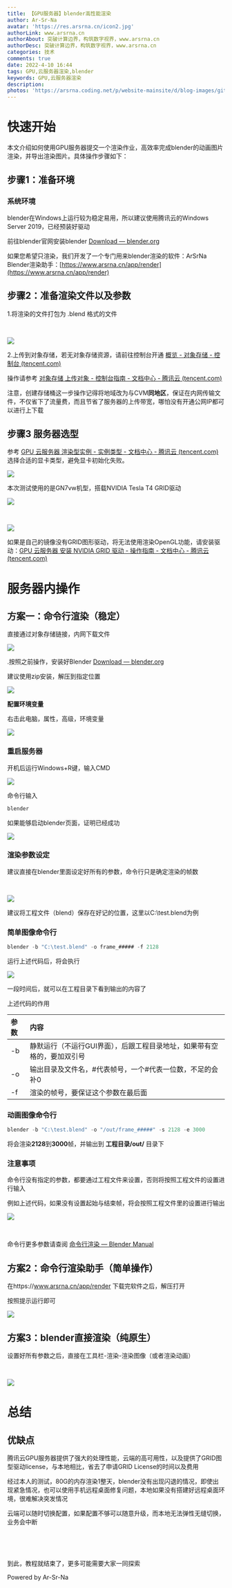 ```yaml
---
title: 【GPU服务器】blender高性能渲染
author: Ar-Sr-Na
avatar: 'https://res.arsrna.cn/icon2.jpg'
authorLink: www.arsrna.cn
authorAbout: 突破计算边界，构筑数字视界，www.arsrna.cn
authorDesc: 突破计算边界，构筑数字视界，www.arsrna.cn
categories: 技术
comments: true
date: 2022-4-10 16:44
tags: GPU,云服务器渲染,blender
keywords: GPU,云服务器渲染
description:
photos: 'https://arsrna.coding.net/p/website-mainsite/d/blog-images/git/raw/master/1976489/hdpic.png'
---
```

# 快速开始

本文介绍如何使用GPU服务器提交一个渲染作业，高效率完成blender的动画图片渲染，并导出渲染图片。具体操作步骤如下：

## 步骤1：准备环境

### 系统环境

blender在Windows上运行较为稳定易用，所以建议使用腾讯云的Windows Server 2019，已经预装好驱动

前往blender官网安装blender [Download — blender.org](https://www.blender.org/download/)

如果您希望只渲染，我们开发了一个专门用来blender渲染的软件：ArSrNa Blender渲染助手：[https://www.arsrna.cn/app/render](https://www.arsrna.cn/app/render)

## 步骤2：准备渲染文件以及参数

1.将渲染的文件打包为 .blend 格式的文件

​

![](https://arsrna.coding.net/p/website-mainsite/d/blog-images/git/raw/master/1976489/d6adf6fb0c699bc90d2b6c60ff0652e8.png)

2.上传到对象存储，若无对象存储资源，请前往控制台开通 [概览 - 对象存储 - 控制台 (tencent.com)](https://console.cloud.tencent.com/cos)

操作请参考 [对象存储 上传对象 - 控制台指南 - 文档中心 - 腾讯云 (tencent.com)](https://cloud.tencent.com/document/product/436/13321)

注意，创建存储桶这一步操作记得将地域改为与CVM**同地区**，保证在内网传输文件，不仅省下了流量费，而且节省了服务器的上传带宽，哪怕没有开通公网IP都可以进行上下载

## 步骤3 服务器选型

参考 [GPU 云服务器 渲染型实例 - 实例类型 - 文档中心 - 腾讯云 (tencent.com)](https://cloud.tencent.com/document/product/560/63854) 选择合适的显卡类型，避免显卡初始化失败。

![](https://arsrna.coding.net/p/website-mainsite/d/blog-images/git/raw/master/1976489/cacabf30596d3449d628b850d79d4689.png)

本次测试使用的是GN7vw机型，搭载NVIDIA Tesla T4 GRID驱动

![](https://arsrna.coding.net/p/website-mainsite/d/blog-images/git/raw/master/1976489/8c0cc48e243bdc133af54ea813a1334c.png)

​

![](https://arsrna.coding.net/p/website-mainsite/d/blog-images/git/raw/master/1976489/1f8ac5493b4ab341a05b3b82d74d405e.png)

如果是自己的镜像没有GRID图形驱动，将无法使用渲染OpenGL功能，请安装驱动：[GPU 云服务器 安装 NVIDIA GRID 驱动 - 操作指南 - 文档中心 - 腾讯云 (tencent.com)](https://cloud.tencent.com/document/product/560/30060)

# 服务器内操作

## 方案一：命令行渲染（稳定）

直接通过对象存储链接，内网下载文件

![](https://arsrna.coding.net/p/website-mainsite/d/blog-images/git/raw/master/1976489/127f2e0fc2804717ac1c72a68afa35d2.png)

.按照之前操作，安装好Blender [Download — blender.org](https://www.blender.org/download/)

建议使用zip安装，解压到指定位置

![](https://arsrna.coding.net/p/website-mainsite/d/blog-images/git/raw/master/1976489/2c59c18dd2902e96df8651c7107f25d6.png)

**配置环境变量**

右击此电脑，属性，高级，环境变量

![](https://arsrna.coding.net/p/website-mainsite/d/blog-images/git/raw/master/1976489/f2beefb176b9808b0a7a47f9f5e77ef0.png)

### 重启服务器

开机后运行Windows+R键，输入CMD

![](https://arsrna.coding.net/p/website-mainsite/d/blog-images/git/raw/master/1976489/d165002418b4d2ae0b78c15f1b94dc9e.png)

命令行输入

```js
blender
```

如果能够启动blender页面，证明已经成功

![](https://arsrna.coding.net/p/website-mainsite/d/blog-images/git/raw/master/1976489/da4eb0a53e62d0b10d96e9958c0b26c0.png)

### 渲染参数设定

建议直接在blender里面设定好所有的参数，命令行只是确定渲染的帧数

​

![](https://arsrna.coding.net/p/website-mainsite/d/blog-images/git/raw/master/1976489/125eb85da484fc39de87409f86db9987.png)

建议将工程文件（blend）保存在好记的位置，这里以C:\test.blend为例

### **简单图像命令行**

```js
blender -b "C:\test.blend" -o frame_##### -f 2128
```

运行上述代码后，将会执行

![](https://arsrna.coding.net/p/website-mainsite/d/blog-images/git/raw/master/1976489/d4d93c79df44f167403a3bdbc13910d0.png)

一段时间后，就可以在工程目录下看到输出的内容了

上述代码的作用

| 参数 | 内容 |
|:----|:----|
| -b | 静默运行（不运行GUI界面），后跟工程目录地址，如果带有空格的，要加双引号 |
| -o | 输出目录及文件名，#代表帧号，一个#代表一位数，不足的会补0 |
| -f | 渲染的帧号，要保证这个参数在最后面 |


### 动画图像命令行

```js
blender -b "C:\test.blend" -o "/out/frame_#####" -s 2128 -e 3000
```

将会渲染**2128**到**3000**帧，并输出到 **工程目录/out/** 目录下

### 注意事项

命令行没有指定的参数，都要通过工程文件来设置，否则将按照工程文件的设置进行输入

例如上述代码，如果没有设置起始与结束帧，将会按照工程文件里的设置进行输出

![](https://arsrna.coding.net/p/website-mainsite/d/blog-images/git/raw/master/1976489/3044462353304258aa12fd2b4b2ec881.png)

​

命令行更多参数请查阅 [命令行渲染 — Blender Manual](https://docs.blender.org/manual/zh-hans/dev/advanced/command_line/render.html)

## 方案2：命令行渲染助手（简单操作）

在https://www.arsrna.cn/app/render 下载完软件之后，解压打开

按照提示运行即可

![](https://arsrna.coding.net/p/website-mainsite/d/blog-images/git/raw/master/1976489/e13d1a95ec6de3fe556c856d4eead199.png)

## 方案3：blender直接渲染（纯原生）

设置好所有参数之后，直接在工具栏-渲染-渲染图像（或者渲染动画）

​

![](https://arsrna.coding.net/p/website-mainsite/d/blog-images/git/raw/master/1976489/5dc5a6f2a641668ed58a5866fb6bb10b.png)

# 总结

## 优缺点

腾讯云GPU服务器提供了强大的处理性能，云端的高可用性，以及提供了GRID图型驱动license，与本地相比，省去了申请GRID License的时间以及费用

经过本人的测试，80G的内存渲染1整天，blender没有出现闪退的情况，即使出现紧急情况，也可以使用手机远程桌面修复问题，本地如果没有搭建好远程桌面环境，很难解决突发情况

云端可以随时切换配置，如果配置不够可以随意升级，而本地无法弹性无缝切换，业务会中断

​

​

到此，教程就结束了，更多可能需要大家一同探索

Powered by Ar-Sr-Na